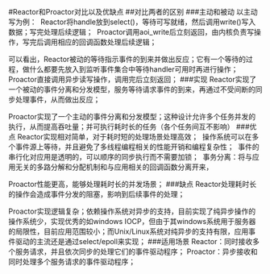 #Reactor和Proactor对比以及优缺点
##对比两者的区别
###主动和被动
以主动写为例： 
Reactor将handle放到select()，等待可写就绪，然后调用write()写入数据；写完处理后续逻辑； 
Proactor调用aoi_write后立刻返回，由内核负责写操作，写完后调用相应的回调函数处理后续逻辑；

可以看出，Reactor被动的等待指示事件的到来并做出反应；它有一个等待的过程，做什么都要先放入到监听事件集合中等待handler可用时再进行操作； 
Proactor直接调用异步读写操作，调用完后立刻返回；
###实现
Reactor实现了一个被动的事件分离和分发模型，服务等待请求事件的到来，再通过不受间断的同步处理事件，从而做出反应；

Proactor实现了一个主动的事件分离和分发模型；这种设计允许多个任务并发的执行，从而提高吞吐量；并可执行耗时长的任务（各个任务间互不影响）
###优点
Reactor实现相对简单，对于耗时短的处理场景处理高效； 
    操作系统可以在多个事件源上等待，并且避免了多线程编程相关的性能开销和编程复杂性； 
    事件的串行化对应用是透明的，可以顺序的同步执行而不需要加锁； 
    事务分离：将与应用无关的多路分解和分配机制和与应用相关的回调函数分离开来，

Proactor性能更高，能够处理耗时长的并发场景；
###缺点
Reactor处理耗时长的操作会造成事件分发的阻塞，影响到后续事件的处理；

Proactor实现逻辑复杂；依赖操作系统对异步的支持，目前实现了纯异步操作的操作系统少，实现优秀的如windows IOCP，但由于其windows系统用于服务器的局限性，目前应用范围较小；而Unix/Linux系统对纯异步的支持有限，应用事件驱动的主流还是通过select/epoll来实现；
###适用场景
Reactor：同时接收多个服务请求，并且依次同步的处理它们的事件驱动程序； 
Proactor：异步接收和同时处理多个服务请求的事件驱动程序；

